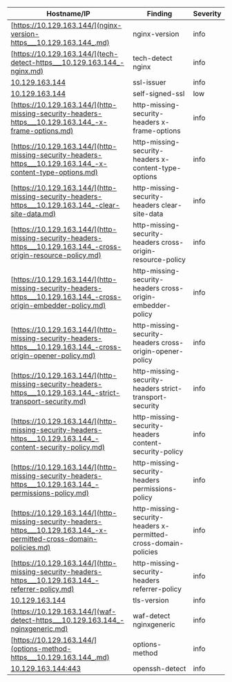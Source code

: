 |Hostname/IP|Finding|Severity|
|-|-|-|
|[https://10.129.163.144/](nginx-version-https___10.129.163.144_.md)|nginx-version |info|
|[https://10.129.163.144/](tech-detect-https___10.129.163.144_-nginx.md)|tech-detect nginx|info|
|[10.129.163.144](ssl-issuer-10.129.163.144_443.md)|ssl-issuer |info|
|[10.129.163.144](self-signed-ssl-10.129.163.144_443.md)|self-signed-ssl |low|
|[https://10.129.163.144/](http-missing-security-headers-https___10.129.163.144_-x-frame-options.md)|http-missing-security-headers x-frame-options|info|
|[https://10.129.163.144/](http-missing-security-headers-https___10.129.163.144_-x-content-type-options.md)|http-missing-security-headers x-content-type-options|info|
|[https://10.129.163.144/](http-missing-security-headers-https___10.129.163.144_-clear-site-data.md)|http-missing-security-headers clear-site-data|info|
|[https://10.129.163.144/](http-missing-security-headers-https___10.129.163.144_-cross-origin-resource-policy.md)|http-missing-security-headers cross-origin-resource-policy|info|
|[https://10.129.163.144/](http-missing-security-headers-https___10.129.163.144_-cross-origin-embedder-policy.md)|http-missing-security-headers cross-origin-embedder-policy|info|
|[https://10.129.163.144/](http-missing-security-headers-https___10.129.163.144_-cross-origin-opener-policy.md)|http-missing-security-headers cross-origin-opener-policy|info|
|[https://10.129.163.144/](http-missing-security-headers-https___10.129.163.144_-strict-transport-security.md)|http-missing-security-headers strict-transport-security|info|
|[https://10.129.163.144/](http-missing-security-headers-https___10.129.163.144_-content-security-policy.md)|http-missing-security-headers content-security-policy|info|
|[https://10.129.163.144/](http-missing-security-headers-https___10.129.163.144_-permissions-policy.md)|http-missing-security-headers permissions-policy|info|
|[https://10.129.163.144/](http-missing-security-headers-https___10.129.163.144_-x-permitted-cross-domain-policies.md)|http-missing-security-headers x-permitted-cross-domain-policies|info|
|[https://10.129.163.144/](http-missing-security-headers-https___10.129.163.144_-referrer-policy.md)|http-missing-security-headers referrer-policy|info|
|[10.129.163.144](tls-version-10.129.163.144_443.md)|tls-version |info|
|[https://10.129.163.144/](waf-detect-https___10.129.163.144_-nginxgeneric.md)|waf-detect nginxgeneric|info|
|[https://10.129.163.144/](options-method-https___10.129.163.144_.md)|options-method |info|
|[10.129.163.144:443](openssh-detect-10.129.163.144_22.md)|openssh-detect |info|
